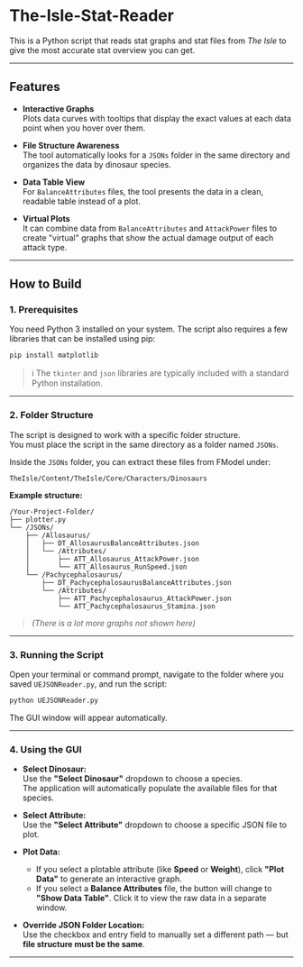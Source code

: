 # The-Isle-Stat-Reader

This is a Python script that reads stat graphs and stat files from *The Isle* to give the most accurate stat overview you can get.

---

## **Features**

- **Interactive Graphs**  
  Plots data curves with tooltips that display the exact values at each data point when you hover over them.

- **File Structure Awareness**  
  The tool automatically looks for a `JSONs` folder in the same directory and organizes the data by dinosaur species.

- **Data Table View**  
  For `BalanceAttributes` files, the tool presents the data in a clean, readable table instead of a plot.

- **Virtual Plots**  
  It can combine data from `BalanceAttributes` and `AttackPower` files to create "virtual" graphs that show the actual damage output of each attack type.

---

## **How to Build**

### **1. Prerequisites**

You need Python 3 installed on your system. The script also requires a few libraries that can be installed using pip:

```bash
pip install matplotlib
```

> ℹ️ The `tkinter` and `json` libraries are typically included with a standard Python installation.

---

### **2. Folder Structure**

The script is designed to work with a specific folder structure.  
You must place the script in the same directory as a folder named `JSONs`.

Inside the `JSONs` folder, you can extract these files from FModel under:

```
TheIsle/Content/TheIsle/Core/Characters/Dinosaurs
```

**Example structure:**

```
/Your-Project-Folder/
├── plotter.py
└── /JSONs/
    ├── /Allosaurus/
    │   ├── DT_AllosaurusBalanceAttributes.json
    │   └── /Attributes/
    │       ├── ATT_Allosaurus_AttackPower.json
    │       └── ATT_Allosaurus_RunSpeed.json
    └── /Pachycephalosaurus/
        ├── DT_PachycephalosaurusBalanceAttributes.json
        └── /Attributes/
            ├── ATT_Pachycephalosaurus_AttackPower.json
            └── ATT_Pachycephalosaurus_Stamina.json
```

> *(There is a lot more graphs not shown here)*

---

### **3. Running the Script**

Open your terminal or command prompt, navigate to the folder where you saved `UEJSONReader.py`, and run the script:

```bash
python UEJSONReader.py
```

The GUI window will appear automatically.

---

### **4. Using the GUI**

- **Select Dinosaur:**  
  Use the **"Select Dinosaur"** dropdown to choose a species.  
  The application will automatically populate the available files for that species.

- **Select Attribute:**  
  Use the **"Select Attribute"** dropdown to choose a specific JSON file to plot.

- **Plot Data:**
  - If you select a plotable attribute (like **Speed** or **Weight**), click **"Plot Data"** to generate an interactive graph.
  - If you select a **Balance Attributes** file, the button will change to **"Show Data Table"**. Click it to view the raw data in a separate window.

- **Override JSON Folder Location:**  
  Use the checkbox and entry field to manually set a different path — but **file structure must be the same**.

---
